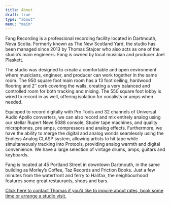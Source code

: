 ```yaml
---
title: About
draft: true
type: "about"
menu: "main"
---
```


Fang Recording is a professional recording facility located in Dartmouth, Nova Scotia. Formerly known as The New Scotland Yard, the studio has been managed since 2013 by Thomas Stajcer who also acts as one of the studio’s main engineers. Fang is owned by local musician and producer Joel Plaskett.

The studio was designed to create a comfortable and open environment where musicians, engineer, and producer can work together in the same room. The 950 square foot main room has a 13 foot ceiling, hardwood flooring and 2″ cork covering the walls, creating a very balanced and controlled room for both tracking and mixing. The 550 square foot lobby is wired to record in as well, offering isolation for vocalists or amps when needed.

Equipped to record digitally with Pro Tools and 32 channels of Universal Audio Apollo converters, we can also record and mix entirely analog using our stellar Rupert Neve 5088 console, Studer tape machines, and quality microphones, pre amps, compressors and analog effects. Furthermore, we have the ability to merge the digital and analog worlds seamlessly using the Endless Analog CLASP system, allowing artists to hit tape while simultaneously tracking into Protools, providing analog warmth and digital convenience. We have a large selection of vintage drums, amps, guitars and keyboards.

Fang is located at 45 Portland Street in downtown Dartmouth, in the same building as Morley’s Coffee, Taz Records and Friction Books. Just a few minutes from the waterfront and ferry to Halifax, the neighbourhood features some great restaurants, shops and bars.

[Click here to contact Thomas if you’d like to inquire about rates, book some time or arrange a studio visit.](mailto:fangrecording@gmail.com)

